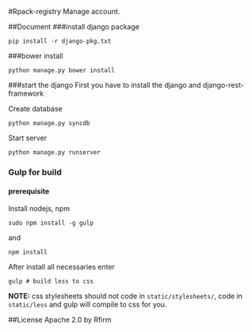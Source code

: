 #Rpack-registry
Manage account.

##Document
###install django package

    pip install -r django-pkg.txt

###bower install

    python manage.py bower install
###start the django
First you have to install the django and django-rest-framework

Create database

    python manage.py syncdb

Start server

    python manage.py runserver

### Gulp for build

#### prerequisite

Install nodejs, npm

```
sudo npm install -g gulp
```

and 

```
npm install
```

After install all necessaries enter

```
gulp # build less to css
```

**NOTE:** css stylesheets should not code in `static/stylesheets/`, code in `static/less` and gulp will compile to css for you.


##License
Apache 2.0 by Rfirm
